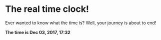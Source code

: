 # The real time clock!

Ever wanted to know what the time is? Well, your journey is about to end!

**The time is Dec 03, 2017, 17:32**